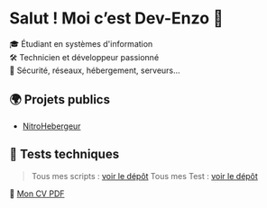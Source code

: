 # Salut ! Moi c’est Dev-Enzo 🚀

🎓 Étudiant en systèmes d'information  
🛠️ Technicien et développeur passionné  
🔐 Sécurité, réseaux, hébergement, serveurs...

## 🌍 Projets publics
- [NitroHebergeur](https://client.nitrohebergeur.fr)

## 🧪 Tests techniques
> Tous mes scripts : [voir le dépôt](https://github.com/devenzopro/scripts)
> Tous mes Test : [voir le dépôt](https://github.com/devenzopro/Tests)

📄 [Mon CV PDF](./cv-enzo.pdf)
